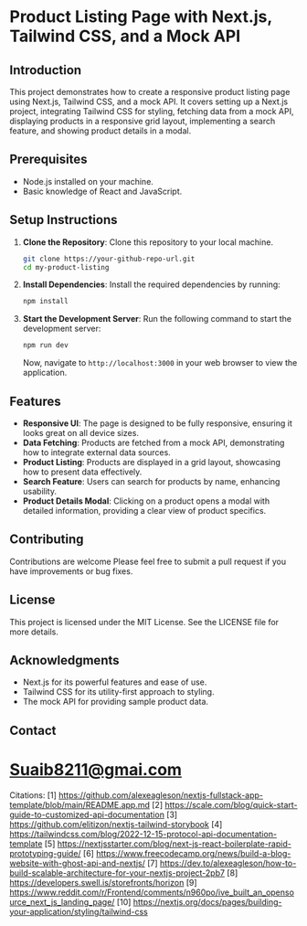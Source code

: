 # Product Listing Page with Next.js, Tailwind CSS, and a Mock API

## Introduction

This project demonstrates how to create a responsive product listing page using Next.js, Tailwind CSS, and a mock API. It covers setting up a Next.js project, integrating Tailwind CSS for styling, fetching data from a mock API, displaying products in a responsive grid layout, implementing a search feature, and showing product details in a modal.

## Prerequisites

- Node.js installed on your machine.
- Basic knowledge of React and JavaScript.

## Setup Instructions

1. **Clone the Repository**: Clone this repository to your local machine.

   ```bash
   git clone https://your-github-repo-url.git
   cd my-product-listing
   ```

2. **Install Dependencies**: Install the required dependencies by running:

   ```bash
   npm install
   ```

3. **Start the Development Server**: Run the following command to start the development server:

   ```bash
   npm run dev
   ```

   Now, navigate to `http://localhost:3000` in your web browser to view the application.

## Features

- **Responsive UI**: The page is designed to be fully responsive, ensuring it looks great on all device sizes.
- **Data Fetching**: Products are fetched from a mock API, demonstrating how to integrate external data sources.
- **Product Listing**: Products are displayed in a grid layout, showcasing how to present data effectively.
- **Search Feature**: Users can search for products by name, enhancing usability.
- **Product Details Modal**: Clicking on a product opens a modal with detailed information, providing a clear view of product specifics.

## Contributing

Contributions are welcome Please feel free to submit a pull request if you have improvements or bug fixes.

## License

This project is licensed under the MIT License. See the LICENSE file for more details.

## Acknowledgments

- Next.js for its powerful features and ease of use.
- Tailwind CSS for its utility-first approach to styling.
- The mock API for providing sample product data.

## Contact

# Suaib8211@gmai.com

Citations:
[1] https://github.com/alexeagleson/nextjs-fullstack-app-template/blob/main/README.app.md
[2] https://scale.com/blog/quick-start-guide-to-customized-api-documentation
[3] https://github.com/elitizon/nextjs-tailwind-storybook
[4] https://tailwindcss.com/blog/2022-12-15-protocol-api-documentation-template
[5] https://nextjsstarter.com/blog/next-js-react-boilerplate-rapid-prototyping-guide/
[6] https://www.freecodecamp.org/news/build-a-blog-website-with-ghost-api-and-nextjs/
[7] https://dev.to/alexeagleson/how-to-build-scalable-architecture-for-your-nextjs-project-2pb7
[8] https://developers.swell.is/storefronts/horizon
[9] https://www.reddit.com/r/Frontend/comments/n960po/ive_built_an_opensource_next_js_landing_page/
[10] https://nextjs.org/docs/pages/building-your-application/styling/tailwind-css
